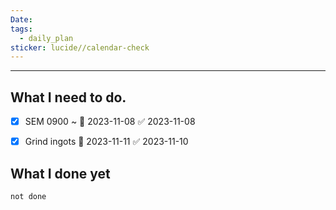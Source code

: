 ```yaml
---
Date: 
tags:
  - daily_plan
sticker: lucide//calendar-check
---
```

---
## What I need to do.

- [x] SEM 0900 ~ 📅 2023-11-08 ✅ 2023-11-08
- [x] Grind ingots 📅 2023-11-11 ✅ 2023-11-10



## What I done yet
```tasks
not done
```
